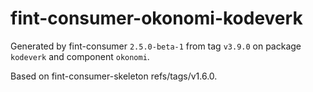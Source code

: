 # fint-consumer-okonomi-kodeverk

Generated by fint-consumer `2.5.0-beta-1` from tag `v3.9.0` on package `kodeverk` and component `okonomi`.

Based on fint-consumer-skeleton refs/tags/v1.6.0.
